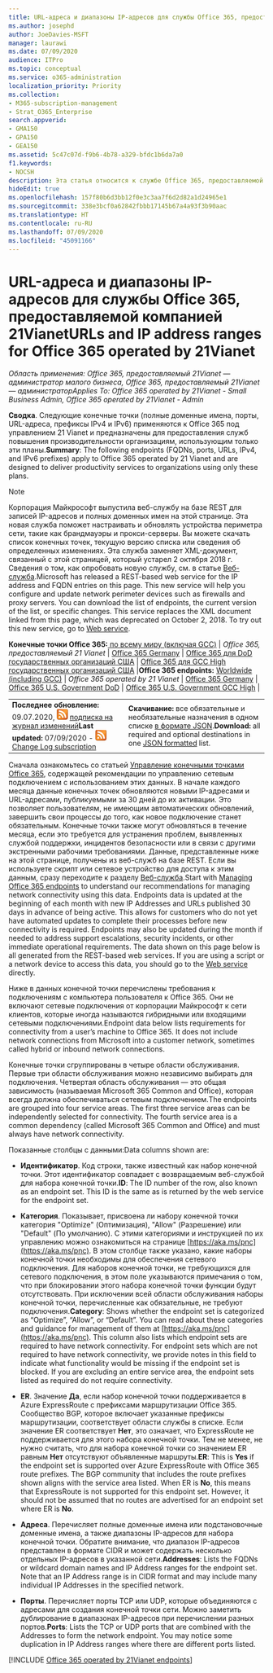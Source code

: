 ```yaml
---
title: URL-адреса и диапазоны IP-адресов для службы Office 365, предоставляемой компанией 21Vianet
ms.author: josephd
author: JoeDavies-MSFT
manager: laurawi
ms.date: 07/09/2020
audience: ITPro
ms.topic: conceptual
ms.service: o365-administration
localization_priority: Priority
ms.collection:
- M365-subscription-management
- Strat_O365_Enterprise
search.appverid:
- GMA150
- GPA150
- GEA150
ms.assetid: 5c47c07d-f9b6-4b78-a329-bfdc1b6da7a0
f1.keywords:
- NOCSH
description: Эта статья относится к службе Office 365, предоставляемой компанией 21Vianet в Китае. В ней перечислены URL-адреса и диапазоны IP-адресов, используемые в службе Office 365, предоставляемой компанией 21Vianet.
hideEdit: true
ms.openlocfilehash: 157f80b6d3bb12f0e3c3aa7f6d2d82a1d24965e1
ms.sourcegitcommit: 338e3bcf0a62842fbbb17145b67a4a93f3b90aac
ms.translationtype: HT
ms.contentlocale: ru-RU
ms.lasthandoff: 07/09/2020
ms.locfileid: "45091166"
---
```

# <a name="urls-and-ip-address-ranges-for-office-365-operated-by-21vianet"></a><span data-ttu-id="2b20d-104">URL-адреса и диапазоны IP-адресов для службы Office 365, предоставляемой компанией 21Vianet</span><span class="sxs-lookup"><span data-stu-id="2b20d-104">URLs and IP address ranges for Office 365 operated by 21Vianet</span></span>

 <span data-ttu-id="2b20d-105">*Область применения: Office 365, предоставляемый 21Vianet — администратор малого бизнеса, Office 365, предоставляемый 21Vianet — администратор*</span><span class="sxs-lookup"><span data-stu-id="2b20d-105">*Applies To: Office 365 operated by 21Vianet - Small Business Admin, Office 365 operated by 21Vianet - Admin*</span></span>

<span data-ttu-id="2b20d-106">**Сводка**. Следующие конечные точки (полные доменные имена, порты, URL-адреса, префиксы IPv4 и IPv6) применяются к Office 365 под управлением 21 Vianet и предназначены для предоставления служб повышения производительности организациям, использующим только эти планы.</span><span class="sxs-lookup"><span data-stu-id="2b20d-106">**Summary**: The following endpoints (FQDNs, ports, URLs, IPv4, and IPv6 prefixes) apply to Office 365 operated by 21 Vianet and are designed to deliver productivity services to organizations using only these plans.</span></span>
  
> [!NOTE]
> <span data-ttu-id="2b20d-p102">Корпорация Майкрософт выпустила веб-службу на базе REST для записей IP-адресов и полных доменных имен на этой странице. Эта новая служба поможет настраивать и обновлять устройства периметра сети, такие как брандмауэры и прокси-серверы. Вы можете скачать список конечных точек, текущую версию списка или сведения об определенных изменениях. Эта служба заменяет XML-документ, связанный с этой страницей, который устарел 2 октября 2018 г. Сведения о том, как опробовать новую службу, см. в статье [Веб-служба](office-365-ip-web-service.md).</span><span class="sxs-lookup"><span data-stu-id="2b20d-p102">Microsoft has released a REST-based web service for the IP address and FQDN entries on this page. This new service will help you configure and update network perimeter devices such as firewalls and proxy servers. You can download the list of endpoints, the current version of the list, or specific changes. This service replaces the XML document linked from this page, which was deprecated on October 2, 2018. To try out this new service, go to [Web service](office-365-ip-web-service.md).</span></span>
  
 <span data-ttu-id="2b20d-112">**Конечные точки Office 365:**[ по всему миру (включая GCC)](urls-and-ip-address-ranges.md)  | *Office 365, предоставляемый 21 Vianet* | [Office 365 Germany](office-365-germany-endpoints.md) | [Office 365 для DoD государственных организаций США](office-365-u-s-government-dod-endpoints.md) | [Office 365 для GCC High государственных организаций США](office-365-u-s-government-gcc-high-endpoints.md) |</span><span class="sxs-lookup"><span data-stu-id="2b20d-112">**Office 365 endpoints:** [Worldwide (including GCC)](urls-and-ip-address-ranges.md)  | *Office 365 operated by 21 Vianet* | [Office 365 Germany](office-365-germany-endpoints.md) | [Office 365 U.S. Government DoD](office-365-u-s-government-dod-endpoints.md) | [Office 365 U.S. Government GCC High](office-365-u-s-government-gcc-high-endpoints.md) |</span></span>
  
|||
|:-----|:-----|
|<span data-ttu-id="2b20d-113">**Последнее обновление:** 09.07.2020, ![RSS](media/5dc6bb29-25db-4f44-9580-77c735492c4b.png) [подписка на журнал изменений](https://endpoints.office.com/version/China?allversions=true&format=rss&clientrequestid=b10c5ed1-bad1-445f-b386-b919946339a7)</span><span class="sxs-lookup"><span data-stu-id="2b20d-113">**Last updated:** 07/09/2020 - ![RSS](media/5dc6bb29-25db-4f44-9580-77c735492c4b.png) [Change Log subscription](https://endpoints.office.com/version/China?allversions=true&format=rss&clientrequestid=b10c5ed1-bad1-445f-b386-b919946339a7)</span></span>|<span data-ttu-id="2b20d-114">**Скачивание:** все обязательные и необязательные назначения в одном списке [в формате JSON](https://endpoints.office.com/endpoints/China?clientrequestid=b10c5ed1-bad1-445f-b386-b919946339a7).</span><span class="sxs-lookup"><span data-stu-id="2b20d-114">**Download:** all required and optional destinations in one [JSON formatted](https://endpoints.office.com/endpoints/China?clientrequestid=b10c5ed1-bad1-445f-b386-b919946339a7) list.</span></span>  <br/> |

<span data-ttu-id="2b20d-p103">Сначала ознакомьтесь со статьей [Управление конечными точками Office 365](managing-office-365-endpoints.md), содержащей рекомендации по управлению сетевым подключением с использованием этих данных. В начале каждого месяца данные конечных точек обновляются новыми IP-адресами и URL-адресами, публикуемыми за 30 дней до их активации. Это позволяет пользователям, не имеющим автоматических обновлений, завершить свои процессы до того, как новое подключение станет обязательным. Конечные точки также могут обновляться в течение месяца, если это требуется для устранения проблем, выявленных службой поддержки, инцидентов безопасности или в связи с другими экстренными рабочими требованиями. Данные, представленные ниже на этой странице, получены из веб-служб на базе REST. Если вы используете скрипт или сетевое устройство для доступа к этим данным, сразу переходите к разделу [Веб-служба](office-365-ip-web-service.md).</span><span class="sxs-lookup"><span data-stu-id="2b20d-p103">Start with [Managing Office 365 endpoints](managing-office-365-endpoints.md) to understand our recommendations for managing network connectivity using this data. Endpoints data is updated at the beginning of each month with new IP Addresses and URLs published 30 days in advance of being active. This allows for customers who do not yet have automated updates to complete their processes before new connectivity is required. Endpoints may also be updated during the month if needed to address support escalations, security incidents, or other immediate operational requirements. The data shown on this page below is all generated from the REST-based web services. If you are using a script or a network device to access this data, you should go to the [Web service](office-365-ip-web-service.md) directly.</span></span>

<span data-ttu-id="2b20d-p104">Ниже в данных конечной точки перечислены требования к подключениям с компьютера пользователя к Office 365. Они не включают сетевые подключения от корпорации Майкрософт к сети клиентов, которые иногда называются гибридными или входящими сетевыми подключениями.</span><span class="sxs-lookup"><span data-stu-id="2b20d-p104">Endpoint data below lists requirements for connectivity from a user’s machine to Office 365. It does not include network connections from Microsoft into a customer network, sometimes called hybrid or inbound network connections.</span></span>

<span data-ttu-id="2b20d-p105">Конечные точки сгруппированы в четыре области обслуживания. Первые три области обслуживания можно независимо выбирать для подключения. Четвертая область обслуживания — это общая зависимость (называемая Microsoft 365 Common and Office), которая всегда должна обеспечиваться сетевым подключением.</span><span class="sxs-lookup"><span data-stu-id="2b20d-p105">The endpoints are grouped into four service areas. The first three service areas can be independently selected for connectivity. The fourth service area is a common dependency (called Microsoft 365 Common and Office) and must always have network connectivity.</span></span>

<span data-ttu-id="2b20d-126">Показанные столбцы с данными:</span><span class="sxs-lookup"><span data-stu-id="2b20d-126">Data columns shown are:</span></span>

- <span data-ttu-id="2b20d-p106">**Идентификатор**. Код строки, также известный как набор конечной точки. Этот идентификатор совпадает с возвращаемым веб-службой для набора конечной точки.</span><span class="sxs-lookup"><span data-stu-id="2b20d-p106">**ID**: The ID number of the row, also known as an endpoint set. This ID is the same as is returned by the web service for the endpoint set.</span></span>

- <span data-ttu-id="2b20d-p107">**Категория**. Показывает, присвоена ли набору конечной точки категория "Optimize" (Оптимизация), "Allow" (Разрешение) или "Default" (По умолчанию). С этими категориями и инструкцией по их управлению можно ознакомиться на странице [https://aka.ms/pnc](https://aka.ms/pnc). В этом столбце также указано, какие наборы конечной точки необходимы для обеспечения сетевого подключения. Для наборов конечной точки, не требующихся для сетевого подключения, в этом поле указываются примечания о том, что при блокировании этого набора конечной точки функции будут отсутствовать. При исключении всей области обслуживания наборы конечной точки, перечисленные как обязательные, не требуют подключения.</span><span class="sxs-lookup"><span data-stu-id="2b20d-p107">**Category**: Shows whether the endpoint set is categorized as “Optimize”, “Allow”, or “Default”. You can read about these categories and guidance for management of them at [https://aka.ms/pnc](https://aka.ms/pnc). This column also lists which endpoint sets are required to have network connectivity. For endpoint sets which are not required to have network connectivity, we provide notes in this field to indicate what functionality would be missing if the endpoint set is blocked. If you are excluding an entire service area, the endpoint sets listed as required do not require connectivity.</span></span>

- <span data-ttu-id="2b20d-p108">**ER**. Значение **Да**, если набор конечной точки поддерживается в Azure ExpressRoute с префиксами маршрутизации Office 365. Сообщество BGP, которое включает указанные префиксы маршрутизации, соответствует области службы в списке. Если значение ER соответствует **Нет**, это означает, что ExpressRoute не поддерживается для этого набора конечной точки. Тем не менее, не нужно считать, что для набора конечной точки со значением ER равным **Нет** отсутствуют объявленные маршруты.</span><span class="sxs-lookup"><span data-stu-id="2b20d-p108">**ER**: This is **Yes** if the endpoint set is supported over Azure ExpressRoute with Office 365 route prefixes. The BGP community that includes the route prefixes shown aligns with the service area listed. When ER is **No**, this means that ExpressRoute is not supported for this endpoint set. However, it should not be assumed that no routes are advertised for an endpoint set where ER is **No**.</span></span>

- <span data-ttu-id="2b20d-p109">**Адреса**. Перечисляет полные доменные имена или подстановочные доменные имена, а также диапазоны IP-адресов для набора конечной точки. Обратите внимание, что диапазон IP-адресов представлен в формате CIDR и может содержать несколько отдельных IP-адресов в указанной сети.</span><span class="sxs-lookup"><span data-stu-id="2b20d-p109">**Addresses**: Lists the FQDNs or wildcard domain names and IP Address ranges for the endpoint set. Note that an IP Address range is in CIDR format and may include many individual IP Addresses in the specified network.</span></span>
 
- <span data-ttu-id="2b20d-p110">**Порты**. Перечисляет порты TCP или UDP, которые объединяются с адресами для создания конечной точки сети. Можно заметить дублирование в диапазонах IP-адресов при перечислении разных портов.</span><span class="sxs-lookup"><span data-stu-id="2b20d-p110">**Ports**: Lists the TCP or UDP ports that are combined with the Addresses to form the network endpoint. You may notice some duplication in IP Address ranges where there are different ports listed.</span></span>

[!INCLUDE [Office 365 operated by 21Vianet endpoints](./includes/office-365-operated-by-21vianet-endpoints.md)]


